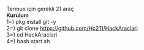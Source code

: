 Termux için gerekli 21 araç
<br><b>Kurulum</b><br>
1=) pkg install git -y<br>
2=) git clone https://github.com/Hc211/HackAraclari<br>
3=) cd HackAraclari<br>
4=) bash start.sh
